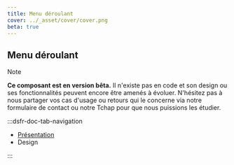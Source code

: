 ```yaml
---
title: Menu déroulant
cover: ../_asset/cover/cover.png
beta: true
---
```


## Menu déroulant

> [!NOTE]
> **Ce composant est en version bêta.** Il n'existe pas en code et son design ou ses fonctionnalités peuvent encore être amenés à évoluer. N'hésitez pas à nous partager vos cas d'usage ou retours qui le concerne via notre formulaire de contact ou notre Tchap pour que nous puissions les étudier.

:::dsfr-doc-tab-navigation

- [Présentation](../index.md)
- Design

:::
